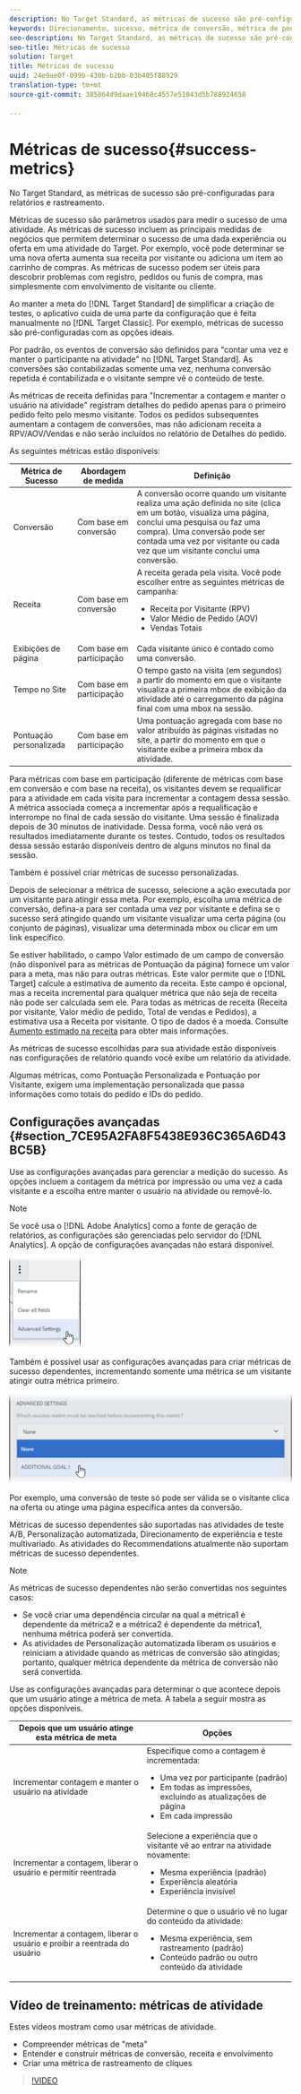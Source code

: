 ```yaml
---
description: No Target Standard, as métricas de sucesso são pré-configuradas para relatórios e rastreamento.
keywords: Direcionamento, sucesso, métrica de conversão, métrica de pontuação da página, métrica de exibições de página, métricas de receita, métrica de tempo no site, valor estimado, configurações avançadas
seo-description: No Target Standard, as métricas de sucesso são pré-configuradas para relatórios e rastreamento.
seo-title: Métricas de sucesso
solution: Target
title: Métricas de sucesso
uuid: 24e9ae0f-099b-430b-b2bb-03b405f88929
translation-type: tm+mt
source-git-commit: 385864d9daae19468c4557e51043d5b788924658

---
```



# Métricas de sucesso{#success-metrics}

No Target Standard, as métricas de sucesso são pré-configuradas para relatórios e rastreamento.

Métricas de sucesso são parâmetros usados para medir o sucesso de uma atividade. As métricas de sucesso incluem as principais medidas de negócios que permitem determinar o sucesso de uma dada experiência ou oferta em uma atividade do Target. Por exemplo, você pode determinar se uma nova oferta aumenta sua receita por visitante ou adiciona um item ao carrinho de compras. As métricas de sucesso podem ser úteis para descobrir problemas com registro, pedidos ou funis de compra, mas simplesmente com envolvimento de visitante ou cliente.

Ao manter a meta do [!DNL Target Standard] de simplificar a criação de testes, o aplicativo cuida de uma parte da configuração que é feita manualmente no [!DNL Target Classic]. Por exemplo, métricas de sucesso são pré-configuradas com as opções ideais.

Por padrão, os eventos de conversão são definidos para &quot;contar uma vez e manter o participante na atividade&quot; no [!DNL Target Standard]. As conversões são contabilizadas somente uma vez, nenhuma conversão repetida é contabilizada e o visitante sempre vê o conteúdo de teste.

As métricas de receita definidas para &quot;Incrementar a contagem e manter o usuário na atividade&quot; registram detalhes do pedido apenas para o primeiro pedido feito pelo mesmo visitante. Todos os pedidos subsequentes aumentam a contagem de conversões, mas não adicionam receita a RPV/AOV/Vendas e não serão incluídos no relatório de Detalhes do pedido.

As seguintes métricas estão disponíveis:

| Métrica de Sucesso | Abordagem de medida | Definição |
|--- |--- |--- |
| Conversão | Com base em conversão | A conversão ocorre quando um visitante realiza uma ação definida no site (clica em um botão, visualiza uma página, conclui uma pesquisa ou faz uma compra). Uma conversão pode ser contada uma vez por visitante ou cada vez que um visitante conclui uma conversão. |
| Receita | Com base em conversão | A receita gerada pela visita. Você pode escolher entre as seguintes métricas de campanha:<ul><li>Receita por Visitante (RPV)</li><li>Valor Médio de Pedido (AOV)</li><li>Vendas Totais</li></ul> |
| Exibições de página | Com base em participação | Cada visitante único é contado como uma conversão. |
| Tempo no Site | Com base em participação | O tempo gasto na visita (em segundos) a partir do momento em que o visitante visualiza a primeira mbox de exibição da atividade até o carregamento da página final com uma mbox na sessão. |
| Pontuação personalizada | Com base em participação | Uma pontuação agregada com base no valor atribuído às páginas visitadas no site, a partir do momento em que o visitante exibe a primeira mbox da atividade. |

Para métricas com base em participação (diferente de métricas com base em conversão e com base na receita), os visitantes devem se requalificar para a atividade em cada visita para incrementar a contagem dessa sessão. A métrica associada começa a incrementar após a requalificação e interrompe no final de cada sessão do visitante. Uma sessão é finalizada depois de 30 minutos de inatividade. Dessa forma, você não verá os resultados imediatamente durante os testes. Contudo, todos os resultados dessa sessão estarão disponíveis dentro de alguns minutos no final da sessão.

Também é possível criar métricas de sucesso personalizadas.

Depois de selecionar a métrica de sucesso, selecione a ação executada por um visitante para atingir essa meta. Por exemplo, escolha uma métrica de conversão, defina-a para ser contada uma vez por visitante e defina se o sucesso será atingido quando um visitante visualizar uma certa página (ou conjunto de páginas), visualizar uma determinada mbox ou clicar em um link específico.

Se estiver habilitado, o campo Valor estimado de um campo de conversão (não disponível para as métricas de Pontuação da página) fornece um valor para a meta, mas não para outras métricas. Este valor permite que o [!DNL Target] calcule a estimativa de aumento da receita. Este campo é opcional, mas a receita incremental para qualquer métrica que não seja de receita não pode ser calculada sem ele. Para todas as métricas de receita (Receita por visitante, Valor médio de pedido, Total de vendas e Pedidos), a estimativa usa a Receita por visitante. O tipo de dados é a moeda. Consulte [Aumento estimado na receita](../../administrating-target/r-target-account-preferences/estimating-lift-in-revenue.md#concept_32F875D8F91349CE86AF391F65BEAEEE) para obter mais informações.

As métricas de sucesso escolhidas para sua atividade estão disponíveis nas configurações de relatório quando você exibe um relatório da atividade.

Algumas métricas, como Pontuação Personalizada e Pontuação por Visitante, exigem uma implementação personalizada que passa informações como totais do pedido e IDs do pedido.

## Configurações avançadas {#section_7CE95A2FA8F5438E936C365A6D43BC5B}

Use as configurações avançadas para gerenciar a medição do sucesso. As opções incluem a contagem da métrica por impressão ou uma vez a cada visitante e a escolha entre manter o usuário na atividade ou removê-lo.

>[!NOTE]
>
>Se você usa o [!DNL Adobe Analytics] como a fonte de geração de relatórios, as configurações são gerenciadas pelo servidor do [!DNL Analytics]. A opção de configurações avançadas não estará disponível.

![](assets/Menu_AdvancedSettings.png)

Também é possível usar as configurações avançadas para criar métricas de sucesso dependentes, incrementando somente uma métrica se um visitante atingir outra métrica primeiro.

![](assets/UI_dep_success_metric.png)

Por exemplo, uma conversão de teste só pode ser válida se o visitante clica na oferta ou atinge uma página específica antes da conversão.

Métricas de sucesso dependentes são suportadas nas atividades de teste A/B, Personalização automatizada, Direcionamento de experiência e teste multivariado. As atividades do Recommendations atualmente não suportam métricas de sucesso dependentes.

>[!NOTE]
>
>As métricas de sucesso dependentes não serão convertidas nos seguintes casos:

* Se você criar uma dependência circular na qual a métrica1 é dependente da métrica2 e a métrica2 é dependente da métrica1, nenhuma métrica poderá ser convertida.
* As atividades de Personalização automatizada liberam os usuários e reiniciam a atividade quando as métricas de conversão são atingidas; portanto, qualquer métrica dependente da métrica de conversão não será convertida.

Use as configurações avançadas para determinar o que acontece depois que um usuário atinge a métrica de meta. A tabela a seguir mostra as opções disponíveis.

| Depois que um usuário atinge esta métrica de meta | Opções |
|--- |--- |
| Incrementar contagem e manter o usuário na atividade | Especifique como a contagem é incrementada:<ul><li>Uma vez por participante (padrão)</li><li>Em todas as impressões, excluindo as atualizações de página</li><li>Em cada impressão</li></ul> |
| Incrementar a contagem, liberar o usuário e permitir reentrada | Selecione a experiência que o visitante vê ao entrar na atividade novamente:<ul><li>Mesma experiência (padrão)</li><li>Experiência aleatória</li><li>Experiência invisível</li></ul> |
| Incrementar a contagem, liberar o usuário e proibir a reentrada do usuário | Determine o que o usuário vê no lugar do conteúdo da atividade:<ul><li>Mesma experiência, sem rastreamento (padrão)</li><li>Conteúdo padrão ou outro conteúdo da atividade</li></ul> |

## Vídeo de treinamento: métricas de atividade

Estes vídeos mostram como usar métricas de atividade.

* Compreender métricas de &quot;meta&quot;
* Entender e construir métricas de conversão, receita e envolvimento
* Criar uma métrica de rastreamento de cliques

>[!VIDEO](https://video.tv.adobe.com/v/17380)